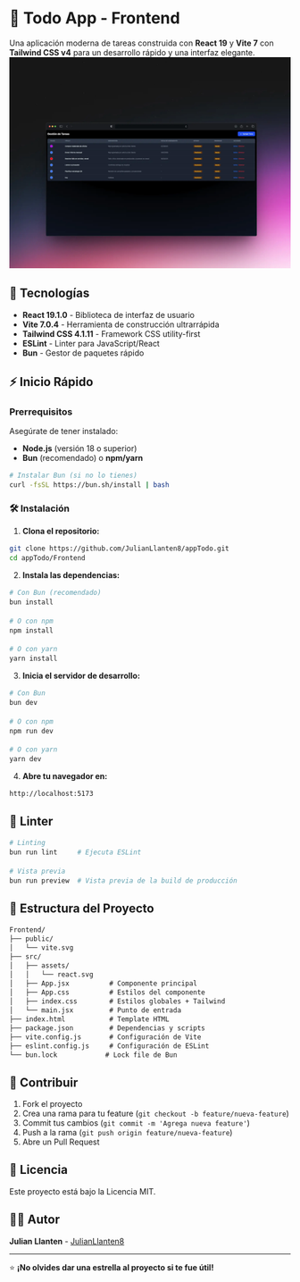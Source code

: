 # 📝 Todo App - Frontend

Una aplicación moderna de tareas construida con **React 19** y **Vite 7** con **Tailwind CSS v4** para un desarrollo rápido y una interfaz elegante.
![alt text](docs/Todo-app-arquitectura-hexagonal.webp)

## 🚀 Tecnologías

- **React 19.1.0** - Biblioteca de interfaz de usuario
- **Vite 7.0.4** - Herramienta de construcción ultrarrápida
- **Tailwind CSS 4.1.11** - Framework CSS utility-first
- **ESLint** - Linter para JavaScript/React
- **Bun** - Gestor de paquetes rápido

## ⚡ Inicio Rápido

### Prerrequisitos

Asegúrate de tener instalado:
- **Node.js** (versión 18 o superior)
- **Bun** (recomendado) o **npm/yarn**

```bash
# Instalar Bun (si no lo tienes)
curl -fsSL https://bun.sh/install | bash
```

### 🛠️ Instalación

1. **Clona el repositorio:**
```bash
git clone https://github.com/JulianLlanten8/appTodo.git
cd appTodo/Frontend
```

2. **Instala las dependencias:**
```bash
# Con Bun (recomendado)
bun install

# O con npm
npm install

# O con yarn
yarn install
```

3. **Inicia el servidor de desarrollo:**
```bash
# Con Bun
bun dev

# O con npm
npm run dev

# O con yarn
yarn dev
```

4. **Abre tu navegador en:**
```
http://localhost:5173
```

## 📜 Linter

```bash
# Linting
bun run lint     # Ejecuta ESLint

# Vista previa
bun run preview  # Vista previa de la build de producción
```

## 📁 Estructura del Proyecto

```
Frontend/
├── public/
│   └── vite.svg
├── src/
│   ├── assets/
│   │   └── react.svg
│   ├── App.jsx          # Componente principal
│   ├── App.css          # Estilos del componente
│   ├── index.css        # Estilos globales + Tailwind
│   └── main.jsx         # Punto de entrada
├── index.html           # Template HTML
├── package.json         # Dependencias y scripts
├── vite.config.js       # Configuración de Vite
├── eslint.config.js     # Configuración de ESLint
└── bun.lock            # Lock file de Bun
```


## 🤝 Contribuir

1. Fork el proyecto
2. Crea una rama para tu feature (`git checkout -b feature/nueva-feature`)
3. Commit tus cambios (`git commit -m 'Agrega nueva feature'`)
4. Push a la rama (`git push origin feature/nueva-feature`)
5. Abre un Pull Request

## 📄 Licencia

Este proyecto está bajo la Licencia MIT.

## 👨‍💻 Autor

**Julian Llanten** - [JulianLlanten8](https://github.com/JulianLlanten8)

---

⭐ **¡No olvides dar una estrella al proyecto si te fue útil!**